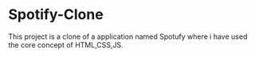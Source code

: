 # Spotify-Clone
 This project is a clone of a application named Spotufy where i have used the core concept of HTML,CSS,JS.
